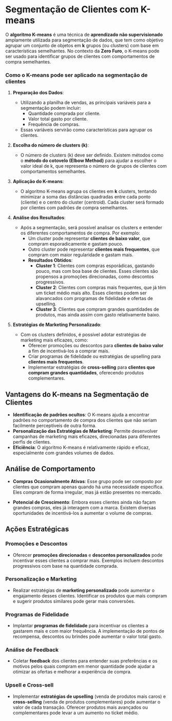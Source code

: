# Segmentação de Clientes com K-means

O **algoritmo K-means** é uma técnica de **aprendizado não supervisionado** amplamente utilizada para segmentação de dados, que tem como objetivo agrupar um conjunto de objetos em **k** grupos (ou clusters) com base em características semelhantes. No contexto da **Zero Furo**, o K-means pode ser usado para identificar grupos de clientes com comportamentos de compra semelhantes.

### Como o K-means pode ser aplicado na segmentação de clientes

1. **Preparação dos Dados**:
   - Utilizando a planilha de vendas, as principais variáveis para a segmentação podem incluir:
     - Quantidade comprada por cliente.
     - Valor total gasto por cliente.
     - Frequência de compras.
   - Essas variáveis servirão como características para agrupar os clientes.

2. **Escolha do número de clusters (k)**:
   - O número de clusters (k) deve ser definido. Existem métodos como o **método do cotovelo (Elbow Method)** para ajudar a escolher o valor ideal de k, que representa o número de grupos de clientes com comportamentos semelhantes.

3. **Aplicação do K-means**:
   - O algoritmo K-means agrupa os clientes em **k** clusters, tentando minimizar a soma das distâncias quadradas entre cada ponto (cliente) e o centro do cluster (centroid). Cada cluster será formado por clientes com padrões de compra semelhantes.

4. **Análise dos Resultados**:
   - Após a segmentação, será possível analisar os clusters e entender os diferentes comportamentos de compra. Por exemplo:
     - Um cluster pode representar **clientes de baixo valor**, que compram esporadicamente e gastam pouco.
     - Outro cluster pode representar **clientes mais frequentes**, que compram com maior regularidade e gastam mais.
     - **Resultados Obtidos**:
       - **Cluster 1**: Clientes com compras esporádicas, gastando pouco, mas com boa base de clientes. Esses clientes são propensos a promoções direcionadas, como descontos progressivos.
       - **Cluster 2**: Clientes com compras mais frequentes, que já têm um ticket médio mais alto. Esses clientes podem ser alavancados com programas de fidelidade e ofertas de upselling.
       - **Cluster 3**: Clientes que compram grandes quantidades de produtos, mas ainda assim com gasto relativamente baixo. 
   
5. **Estratégias de Marketing Personalizado**:
   - Com os clusters definidos, é possível adotar estratégias de marketing mais eficazes, como:
     - Oferecer promoções ou descontos para **clientes de baixo valor** a fim de incentivá-los a comprar mais.
     - Criar programas de fidelidade ou estratégias de upselling para **clientes mais frequentes**.
     - Implementar estratégias de **cross-selling** para **clientes que compram grandes quantidades**, oferecendo produtos complementares.

## Vantagens do K-means na Segmentação de Clientes

- **Identificação de padrões ocultos**: O K-means ajuda a encontrar padrões no comportamento de compra dos clientes que não seriam facilmente perceptíveis de outra forma.
- **Personalização das Estratégias de Marketing**: Permite desenvolver campanhas de marketing mais eficazes, direcionadas para diferentes perfis de clientes.
- **Eficiência**: O algoritmo K-means é relativamente rápido e eficaz, especialmente com grandes volumes de dados.


## Análise de Comportamento

- **Compras Ocasionalmente Ativas**: Esse grupo pode ser composto por clientes que compram apenas quando há uma necessidade específica. Eles compram de forma irregular, mas já estão presentes no mercado.
  
- **Potencial de Crescimento**: Embora esses clientes ainda não façam grandes compras, eles já interagem com a marca. Existem diversas oportunidades de incentivá-los a aumentar o volume de compras.

## Ações Estratégicas

### Promoções e Descontos
- Oferecer **promoções direcionadas** e **descontos personalizados** pode incentivar esses clientes a comprar mais. Exemplos incluem descontos progressivos com base na quantidade comprada.

### Personalização e Marketing
- Realizar estratégias de **marketing personalizado** pode aumentar o engajamento desses clientes. Identificar os produtos que mais compram e sugerir produtos similares pode gerar mais conversões.

### Programas de Fidelidade
- Implantar **programas de fidelidade** para incentivar os clientes a gastarem mais e com maior frequência. A implementação de pontos de recompensa, descontos ou brindes pode aumentar o valor total gasto.

### Análise de Feedback
- Coletar **feedback** dos clientes para entender suas preferências e os motivos pelos quais compram em menor quantidade pode ajudar a otimizar as ofertas e melhorar a experiência de compra.

### Upsell e Cross-sell
- Implementar **estratégias de upselling** (venda de produtos mais caros) e **cross-selling** (venda de produtos complementares) pode aumentar o valor de cada transação. Oferecer produtos mais avançados ou complementares pode levar a um aumento no ticket médio.


